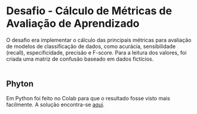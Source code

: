 # Desafio - Cálculo de Métricas de Avaliação de Aprendizado

O desafio era implementar o cálculo das principais métricas para avaliação de modelos de classificação de dados, como acurácia, sensibilidade (recall), especificidade, precisão e F-score. Para a leitura dos valores, foi criada uma matriz de confusão baseado em dados fictícios.<br><br>

## Phyton<br>

Em Python foi feito no Colab para que o resultado fosse visto mais facilmente. A solução encontra-se [aqui](https://github.com/silvanat/exercicios_machine_learning/blob/main/calculo_metricas_avaliacao_aprendizado/Calculo_Metricas_Avaliacao_Matriz_de_Confusao.ipynb).
